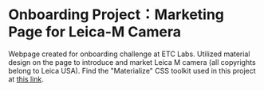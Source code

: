 # Onboarding Project：Marketing Page for Leica-M Camera
Webpage created for onboarding challenge at ETC Labs.   Utilized material design on the page to introduce and market Leica M camera (all copyrights belong to Leica USA).   Find the "Materialize" CSS toolkit used in this project at [this link](<https://materializecss.com/>).

